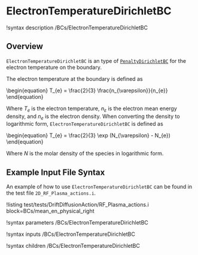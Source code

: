 # ElectronTemperatureDirichletBC

!syntax description /BCs/ElectronTemperatureDirichletBC

## Overview

`ElectronTemperatureDirichletBC` is an type of [`PenaltyDirichletBC`](/bcs/ADPenaltyDirichletBC.md) for the electron temperature on the boundary.

The electron temperature at the boundary is defined as

\begin{equation}
T_{e} = \frac{2}{3} \frac{n_{\varepsilon}}{n_{e}}
\end{equation}

Where $T_{e}$ is the electron temperature, $n_{\varepsilon}$ is the electron mean energy density, and $n_{e}$ is the electron density. When converting the density to logarithmic form,
`ElectronTemperatureDirichletBC` is defined as

\begin{equation}
T_{e} = \frac{2}{3} \exp (N_{\varepsilon} - N_{e})
\end{equation}

Where $N$ is the molar density of the species in logarithmic form.

## Example Input File Syntax

An example of how to use `ElectronTemperatureDirichletBC` can be found in the
test file `2D_RF_Plasma_actions.i`.

!listing test/tests/DriftDiffusionAction/RF_Plasma_actions.i block=BCs/mean_en_physical_right

!syntax parameters /BCs/ElectronTemperatureDirichletBC

!syntax inputs /BCs/ElectronTemperatureDirichletBC

!syntax children /BCs/ElectronTemperatureDirichletBC

